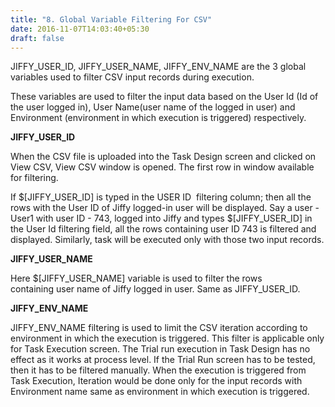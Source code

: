 ```yaml
---
title: "8. Global Variable Filtering For CSV"
date: 2016-11-07T14:03:40+05:30
draft: false
---
```

JIFFY_USER_ID, JIFFY_USER_NAME, JIFFY_ENV_NAME are the 3 global variables used to filter CSV input records during execution.

These variables are used to filter the input data based on the User Id (Id of the user logged in), User Name(user name of the logged in user) and Environment (environment in which execution is triggered) respectively. 

**JIFFY_USER_ID**

When the CSV file is uploaded into the Task Design screen and clicked on View CSV, View CSV window is opened. The first row in window available for filtering.

If $[JIFFY_USER_ID] is typed in the USER ID  filtering column; then all the rows with the User ID of Jiffy logged-in user will be displayed.
Say a user - User1 with user ID - 743, logged into Jiffy and types $[JIFFY_USER_ID] in the User Id filtering field, all the rows containing user ID 743 is filtered and displayed. Similarly, task will be executed only with those two input records.

**JIFFY_USER_NAME**

Here $[JIFFY_USER_NAME] variable is used to filter the rows containing user name of Jiffy logged in user. Same as JIFFY_USER_ID.

**JIFFY_ENV_NAME**

JIFFY_ENV_NAME filtering is used to limit the CSV iteration according to environment in which the execution is triggered.
This filter is applicable only for Task Execution screen. The Trial run execution in Task Design has no effect as it works at process level. If the Trial Run screen has to be tested, then it has to be filtered manually.
When the execution is triggered from Task Execution, Iteration would be done only for the input records with Environment name same as environment in which execution is triggered. 
